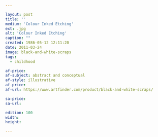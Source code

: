 ```yaml
---

layout: post
title: ''
medium: 'Colour Inked Etching'
ext: .jpg
alt: 'Colour Inked Etching'
caption: ""
created: 1986-05-12 12:11:20
date: 2011-03-24
image: black-and-white-scraps
tags:
  - childhood

af-price:
af-subject: abstract and conceptual
af-style: illustrative
af-price:
af-url: https://www.artfinder.com/product/black-and-white-scraps/

sa-price:
sa-url:

edition: 100
width:
height:

---
```

